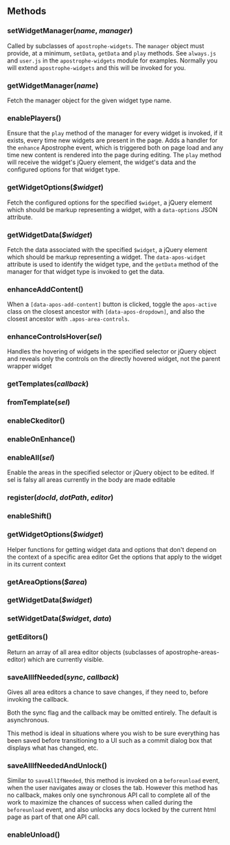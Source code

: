
## Methods
### setWidgetManager(*name*, *manager*)
Called by subclasses of `apostrophe-widgets`. The `manager`
object must provide, at a minimum, `setData`, `getData` and
`play` methods. See `always.js` and `user.js` in the
`apostrophe-widgets` module for examples. Normally you
will extend `apostrophe-widgets` and this will be invoked
for you.
### getWidgetManager(*name*)
Fetch the manager object for the given widget type name.
### enablePlayers()
Ensure that the `play` method of the manager for every
widget is invoked, if it exists, every time new widgets are
present in the page. Adds a handler for the `enhance`
Apostrophe event, which is triggered both on page load and
any time new content is rendered into the page during editing.
The `play` method will receive the widget's jQuery element,
the widget's data and the configured options for that
widget type.
### getWidgetOptions(*$widget*)
Fetch the configured options for the specified
`$widget`, a jQuery element which should be markup representing
a widget, with a `data-options` JSON attribute.
### getWidgetData(*$widget*)
Fetch the data associated with the specified `$widget`,
a jQuery element which should be markup representing a
widget. The `data-apos-widget` attribute is used to identify
the widget type, and the `getData` method of the manager for
that widget type is invoked to get the data.
### enhanceAddContent()
When a `[data-apos-add-content]` button is clicked, toggle the `apos-active` class
on the closest ancestor with `[data-apos-dropdown]`, and also the closest
ancestor with `.apos-area-controls`.
### enhanceControlsHover(*sel*)
Handles the hovering of widgets in the specified selector or jQuery object
and reveals only the controls on the directly hovered widget, not the parent wrapper widget
### getTemplates(*callback*)

### fromTemplate(*sel*)

### enableCkeditor()

### enableOnEnhance()

### enableAll(*sel*)
Enable the areas in the specified selector or jQuery object to be edited.
If sel is falsy all areas currently in the body are made editable
### register(*docId*, *dotPath*, *editor*)

### enableShift()

### getWidgetOptions(*$widget*)
Helper functions for getting widget data and options that don't depend
on the context of a specific area editor
Get the options that apply to the widget in its current context
### getAreaOptions(*$area*)

### getWidgetData(*$widget*)

### setWidgetData(*$widget*, *data*)

### getEditors()
Return an array of all area editor objects
(subclasses of apostrophe-areas-editor) which
are currently visible.
### saveAllIfNeeded(*sync*, *callback*)
Gives all area editors a chance to save changes,
if they need to, before invoking the callback.

Both the sync flag and the callback may be
omitted entirely. The default is asynchronous.

This method is ideal in situations where
you wish to be sure everything has been saved
before transitioning to a UI such as a commit dialog box
that displays what has changed, etc.
### saveAllIfNeededAndUnlock()
Similar to `saveAllIfNeeded`, this method is
invoked on a `beforeunload` event, when the user
navigates away or closes the tab. However this method
has no callback, makes only one synchronous API call
to complete all of the work to maximize
the chances of success when called during the
`beforeunload` event, and also unlocks any docs locked
by the current html page as part of that one API call.
### enableUnload()

